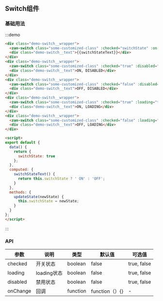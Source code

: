<style>
  @component-namespace demo {
    @b switch {
      padding: 0 15px 15px;

      @e wrapper {
        width: 33.33%;
        float: left;
        text-align: center;
      }

      @e text {
        margin: 20px 0;
      }
    }
  }
</style>


## Switch组件

### 基础用法

:::demo
```html
<div class="demo-switch__wrapper">
  <zan-switch class="some-customized-class" :checked="switchState" :on-change="updateState"></zan-switch>
  <div class="demo-switch__text">{{switchStateText}}</div>
</div>
<div class="demo-switch__wrapper">
  <zan-switch class="some-customized-class" :checked="true" :disabled="true"></zan-switch>
  <div class="demo-switch__text">ON, DISABLED</div>
</div>
<div class="demo-switch__wrapper">
  <zan-switch class="some-customized-class" :checked="false" :disabled="true"></zan-switch>
  <div class="demo-switch__text">OFF, DISABLED</div>
</div>
<div class="demo-switch__wrapper">
  <zan-switch class="some-customized-class" :checked="true" :loading="true"></zan-switch>
  <div class="demo-switch__text">ON, LOADING</div>
</div>
<div class="demo-switch__wrapper">
  <zan-switch class="some-customized-class" :checked="false" :loading="true"></zan-switch>
  <div class="demo-switch__text">OFF, LOADING</div>
</div>

<script>
export default {
  data() {
    return {
      switchState: true
    };
  },
  computed: {
    switchStateText() {
      return this.switchState ? ' ON' : 'OFF';
    }
  },
  methods: {
    updateState(newState) {
      this.switchState = newState;
    }
  }
};  
</script>
```
:::

### API

| 参数       | 说明      | 类型       | 默认值       | 可选值       |
|-----------|-----------|-----------|-------------|-------------|
| checked | 开关状态 | boolean  | false          | true, false    |
| loading | loading状态 | boolean  | false          | true, false    |
| disabled | 禁用状态 | boolean  | false          | true, false    |
| onChange | 回调 | function  | function（）{}      | -    |
